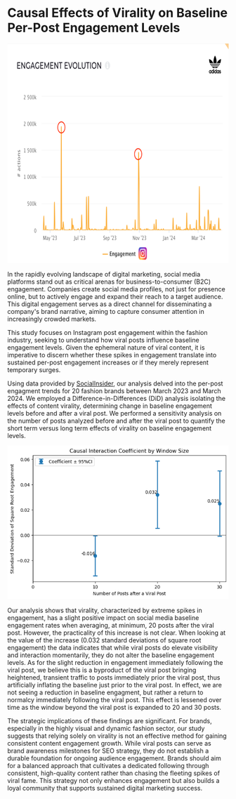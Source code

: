 # Causal Effects of Virality on Baseline Per-Post Engagement Levels

<img src="https://github.com/MIDS-at-Duke/uds-2024-capybara/blob/main/99_Misc/socialinsider.png" height="500">

In the rapidly evolving landscape of digital marketing, social media platforms stand out as critical arenas for business-to-consumer (B2C) engagement. Companies create social media profiles, not just for presence online, but to actively engage and expand their reach to a target audience. This digital engagement serves as a direct channel for disseminating a company's brand narrative, aiming to capture consumer attention in increasingly crowded markets.

This study focuses on Instagram post engagement within the fashion industry, seeking to understand how viral posts influence baseline engagement levels. Given the ephemeral nature of viral content, it is imperative to discern whether these spikes in engagement translate into sustained per-post engagement increases or if they merely represent temporary surges. 

Using data provided by [SocialInsider](https://www.socialinsider.io/), our analysis delved into the per-post engagment trends for 20 fashion brands between March 2023 and March 2024. We employed a Difference-in-Differences (DiD) analysis isolating the effects of content virality, determining change in baseline engagement levels before and after a viral post. We performed a sensitivity analysis on the number of posts analyzed before and after the viral post to quantify the short term versus long term effects of virality on baseline engagement levels.

<img src="https://github.com/MIDS-at-Duke/uds-2024-capybara/blob/main/99_Misc/results.png" height="350">

Our analysis shows that virality, characterized by extreme spikes in engagement, has a slight positive impact on social media baseline engagement rates when averaging, at minimum, 20 posts after the viral post. However, the practicality of this increase is not clear. When looking at the value of the increase (0.032 standard deviations of square root engagement) the data indicates that while viral posts do elevate visibility and interaction momentarily, they do not alter the baseline engagement levels. As for the slight reduction in engagement immediately following the viral post, we believe this is a byproduct of the viral post bringing heightened, transient traffic to posts immediately prior the viral post, thus artificially inflating the baseline just prior to the viral post. In effect, we are not seeing a reduction in baseline engagment, but rather a return to normalcy immediately following the viral post. This effect is lessened over time as the window beyond the viral post is expanded to 20 and 30 posts.

The strategic implications of these findings are significant. For brands, especially in the highly visual and dynamic fashion sector, our study suggests that relying solely on virality is not an effective method for gaining consistent content engagement growth. While viral posts can serve as brand awareness milestones for SEO strategy, they do not establish a durable foundation for ongoing audience engagement. Brands should aim for a balanced approach that cultivates a dedicated following through consistent, high-quality content rather than chasing the fleeting spikes of viral fame. This strategy not only enhances engagement but also builds a loyal community that supports sustained digital marketing success.
